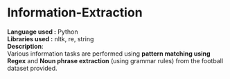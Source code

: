 # Information-Extraction

**Language used :** Python<br>
**Libraries used :** nltk, re, string<br>
**Description**: <br>
Various information tasks are performed using **pattern matching using Regex** and **Noun phrase extraction** (using grammar rules) from the football dataset provided.
